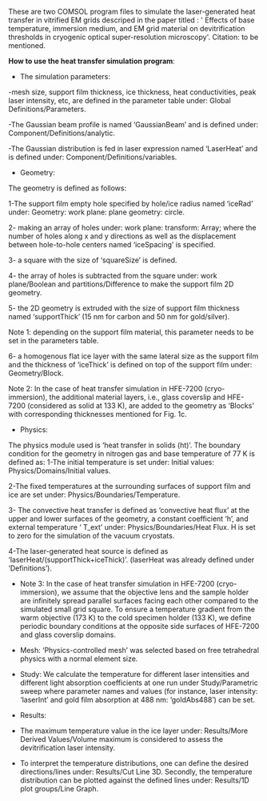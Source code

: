 These are two COMSOL program files to simulate the laser-generated heat transfer in vitrified EM grids descriped in the paper titled : '  Effects of base temperature, immersion medium, and EM grid material on devitrification thresholds in cryogenic optical super-resolution microscopy'. Citation: to be mentioned.

**How to use the heat transfer simulation program**:

* The simulation parameters:

 -mesh size, support film thickness, ice thickness, heat conductivities, peak laser intensity, etc, are defined in the parameter table under:
Global Definitions/Parameters.

-The Gaussian beam profile is named ‘GaussianBeam’ and is defined under: 
Component/Definitions/analytic.

-The Gaussian distribution is fed in laser expression named ‘LaserHeat’ and is defined under:
Component/Definitions/variables.


* Geometry:

The geometry is defined as follows:

1-The support film empty hole specified by hole/ice radius named ‘iceRad’ under:
Geometry: work plane: plane geometry: circle. 

2- making an array of holes under: work plane: transform: Array; where the number of holes along x and y directions as well as the displacement between hole-to-hole centers named ‘iceSpacing’ is specified.

3- a square with the size of ‘squareSize’ is defined.

4- the array of holes is subtracted from the square under: work plane/Boolean and partitions/Difference to make the support film 2D geometry.

5- the 2D geometry is extruded with the size of support film thickness named ‘supportThick’ (15 nm for carbon and 50 nm for gold/silver). 

Note 1: depending on the support film material, this parameter needs to be set in the parameters table.

6- a homogenous flat ice layer with the same lateral size as the support film and the thickness of ‘iceThick’ is defined on top of the support film under: Geometry/Block.

Note 2: In the case of heat transfer simulation in HFE-7200 (cryo-immersion), the additional material layers, i.e., glass coverslip and HFE-7200 (considered as solid at 133 K), are added to the geometry as ‘Blocks’ with corresponding thicknesses mentioned for Fig. 1c.

* Physics:

The physics module used is ‘heat transfer in solids (ht)’. The boundary condition for the geometry in nitrogen gas and base temperature of 77 K is defined as:
1-The initial temperature is set under: Initial values: Physics/Domains/Initial values.

2-The fixed temperatures at the surrounding surfaces of support film and ice are set under: Physics/Boundaries/Temperature.

3- The convective heat transfer is defined as ‘convective heat flux’ at the upper and lower surfaces of the geometry, a constant coefficient ‘h’, and external temperature ‘ T_ext’ under: Physics/Boundaries/Heat Flux. H is set to zero for the simulation of the vacuum cryostats.

4-The laser-generated heat source is defined as ‘laserHeat/(supportThick+iceThick)’. (laserHeat was already defined under ‘Definitions’).

-  Note 3: In the case of heat transfer simulation in HFE-7200 (cryo-immersion), we assume that the objective lens and the sample holder are infinitely spread parallel surfaces facing each other compared to the simulated small grid square. To ensure a temperature gradient from the warm objective (173 K) to the cold specimen holder (133 K), we define periodic boundary conditions at the opposite side surfaces of HFE-7200 and glass coverslip domains.

* Mesh:
‘Physics-controlled mesh’ was selected based on free tetrahedral physics with a normal element size.

* Study:
We calculate the temperature for different laser intensities and different light absorption coefficients at one run under Study/Parametric sweep where parameter names and values (for instance, laser intensity: ‘laserInt’ and gold film absorption at 488 nm: ‘goldAbs488’) can be set.

* Results:

- The maximum temperature value in the ice layer under: Results/More Derived Values/Volume maximum is considered to assess the devitrification laser intensity.

- To interpret the temperature distributions, one can define the desired directions/lines under: Results/Cut Line 3D. Secondly, the temperature distribution can be plotted against the defined lines under: Results/1D plot groups/Line Graph.


 

